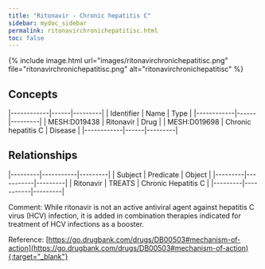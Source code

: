 ```yaml
---
title: "Ritonavir - Chronic hepatitis C"
sidebar: mydoc_sidebar
permalink: ritonavirchronichepatitisc.html
toc: false 
---
```


{% include image.html url="images/ritonavirchronichepatitisc.png" file="ritonavirchronichepatitisc.png" alt="ritonavirchronichepatitisc" %}

## Concepts

|------------|------|---------|
| Identifier | Name | Type    |
|------------|------|---------|
| MESH:D019438 | Ritonavir | Drug |
| MESH:D019698 | Chronic hepatitis C | Disease |
|------------|------|---------|

## Relationships

|---------|-----------|---------|
| Subject | Predicate | Object  |
|---------|-----------|---------|
| Ritonavir | TREATS | Chronic Hepatitis C |
|---------|-----------|---------|

Comment: While ritonavir is not an active antiviral agent against hepatitis C virus (HCV) infection, it is added in combination therapies indicated for treatment of HCV infections as a booster.

Reference: [https://go.drugbank.com/drugs/DB00503#mechanism-of-action](https://go.drugbank.com/drugs/DB00503#mechanism-of-action){:target="_blank"}